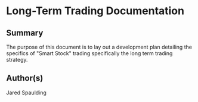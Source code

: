 # Long-Term Trading Documentation

## Summary
The purpose of this document is to lay out a development plan detailing the specifics of "Smart Stock" trading specifically the long term trading strategy.

## Author(s)
Jared Spaulding